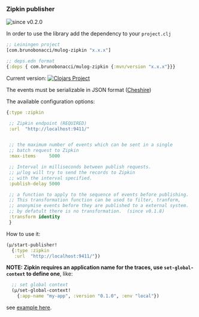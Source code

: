 ### Zipkin publisher
![since v0.2.0](https://img.shields.io/badge/since-v0.2.0-brightgreen)

In order to use the library add the dependency to your `project.clj`

``` clojure
;; Leiningen project
[com.brunobonacci/mulog-zipkin "x.x.x"]

;; deps.edn format
{:deps { com.brunobonacci/mulog-zipkin {:mvn/version "x.x.x"}}}
```
Current version: [![Clojars Project](https://img.shields.io/clojars/v/com.brunobonacci/mulog-zipkin.svg)](https://clojars.org/com.brunobonacci/mulog-zipkin)

The events must be serializable in JSON format ([Cheshire](https://github.com/dakrone/cheshire))

The available configuration options:

``` clojure
{:type :zipkin

 ;; Zipkin endpoint (REQUIRED)
 :url  "http://localhost:9411/"


 ;; the maximum number of events which can be sent in a single
 ;; batch request to Zipkin
 :max-items     5000

 ;; Interval in milliseconds between publish requests.
 ;; μ/log will try to send the records to Zipkin
 ;; with the interval specified.
 :publish-delay 5000

 ;; a function to apply to the sequence of events before publishing.
 ;; This transformation function can be used to filter, tranform,
 ;; anonymise events before they are published to a external system.
 ;; by defatult there is no transformation.  (since v0.1.8)
 :transform identity
 }

```

How to use it:

``` clojure
(μ/start-publisher!
  {:type :zipkin
   :url  "http://localhost:9411/"})
```

**NOTE: Zipkin requires an application name for the traces, use
`set-global-context` to define one**, like:

``` clojure
  ;; set global context
  (μ/set-global-context!
    {:app-name "my-app", :version "0.1.0", :env "local"})
```

see [example here](https://github.com/BrunoBonacci/mulog/blob/master/examples/roads-disruptions/src/com/brunobonacci/disruptions/main.clj#L44-L46).
